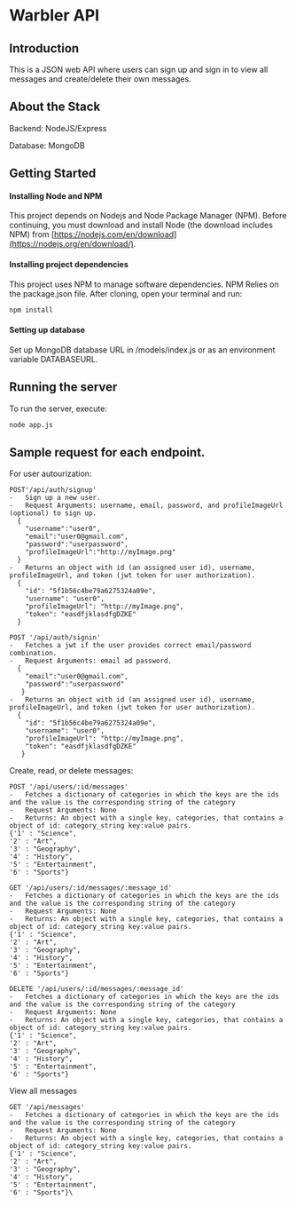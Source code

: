 # Warbler API

## Introduction

This is a JSON web API where users can sign up and sign in to view all messages and create/delete their own messages. 

## About the Stack

Backend: NodeJS/Express

Database: MongoDB

## Getting Started

#### Installing Node and NPM

This project depends on Nodejs and Node Package Manager (NPM). Before continuing, you must download and install Node (the download includes NPM) from [https://nodejs.com/en/download](https://nodejs.org/en/download/).

#### Installing project dependencies

This project uses NPM to manage software dependencies. NPM Relies on the package.json file. After cloning, open your terminal and run:

```bash
npm install
```

#### Setting up database

Set up MongoDB database URL in /models/index.js or as an environment variable DATABASEURL.

## Running the server

To run the server, execute:

```bash
node app.js
```

## Sample request for each endpoint. 

For user autourization:
```
POST'/api/auth/signup'
-	Sign up a new user.
-	Request Arguments: username, email, password, and profileImageUrl (optional) to sign up.
  {
    "username":"user0",
    "email":"user0@gmail.com",
    "password":"userpassword",
    "profileImageUrl":"http://myImage.png"
  }
-	Returns an object with id (an assigned user id), username, profileImageUrl, and token (jwt token for user authorization).
  {
    "id": "5f1b56c4be79a6275324a09e",
    "username": "user0",
    "profileImageUrl": "http://myImage.png",
    "token": "easdfjklasdfgDZKE"
  }
 
POST '/api/auth/signin'
-	Fetches a jwt if the user provides correct email/password combination.
-	Request Arguments: email ad password.
  {
    "email":"user0@gmail.com",
    "password":"userpassword"
   }
-	Returns an object with id (an assigned user id), username, profileImageUrl, and token (jwt token for user authorization).
  {
    "id": "5f1b56c4be79a6275324a09e",
    "username": "user0",
    "profileImageUrl": "http://myImage.png",
    "token": "easdfjklasdfgDZKE"
   }
 ```
 
Create, read, or delete messages:
 ```
 POST '/api/users/:id/messages'
-	Fetches a dictionary of categories in which the keys are the ids and the value is the corresponding string of the category
-	Request Arguments: None
-	Returns: An object with a single key, categories, that contains a object of id: category_string key:value pairs.
{'1' : "Science",
 '2' : "Art",
 '3' : "Geography",
 '4' : "History",
 '5' : "Entertainment",
 '6' : "Sports"}

GET '/api/users/:id/messages/:message_id'
-	Fetches a dictionary of categories in which the keys are the ids and the value is the corresponding string of the category
-	Request Arguments: None
-	Returns: An object with a single key, categories, that contains a object of id: category_string key:value pairs.
{'1' : "Science",
 '2' : "Art",
 '3' : "Geography",
 '4' : "History",
 '5' : "Entertainment",
 '6' : "Sports"}

DELETE '/api/users/:id/messages/:message_id'
-	Fetches a dictionary of categories in which the keys are the ids and the value is the corresponding string of the category
-	Request Arguments: None
-	Returns: An object with a single key, categories, that contains a object of id: category_string key:value pairs.
{'1' : "Science",
 '2' : "Art",
 '3' : "Geography",
 '4' : "History",
 '5' : "Entertainment",
 '6' : "Sports"}
```

View all messages
 ```
 GET '/api/messages'
-	Fetches a dictionary of categories in which the keys are the ids and the value is the corresponding string of the category
-	Request Arguments: None
-	Returns: An object with a single key, categories, that contains a object of id: category_string key:value pairs.
{'1' : "Science",
 '2' : "Art",
 '3' : "Geography",
 '4' : "History",
 '5' : "Entertainment",
 '6' : "Sports"}\
  ```

